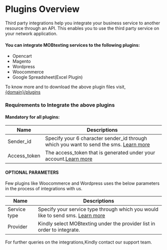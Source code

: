 # Plugins Overview

Third party integrations help you integrate your business service to another resource through an API. This enables you to use the third party service on your network application.

#### You can integrate MOBtexting services to the following plugins:
  
-  Opencart
-  Magento
-  Wordpress
-  Woocommerce
-  Google Spreadsheet(Excel Plugin)
  
To know more and to download the above plugin files visit, [{domain}/plugins]({domain}/plugins)

### Requirements to Integrate the above plugins

#### Mandatory for all plugins:

| Name     | Descriptions |
|----------|--------------|
| Sender_id | Specify your 6 character sender_id through which you want to send the sms. [Learn more]({domain}/docs/v2/sender)|
| Access_token | The access_token that is generated under your account.[Learn more]({domain}/docs/v2#authentication)|

####  OPTIONAL PARAMETERS

Few plugins like Woocommerce and Wordpress uses the below parameters in the process of integrations with us.

| Name     | Descriptions |
|----------|--------------|
| Service type | Specify your service type through which you would like to send sms. [Learn more]({domain}/docs/v2/send-sms#services)|
| Provider | Kindly select MOBtexting under the provider list in order to integrate.|

For further queries on the integrations,Kindly contact our support team.